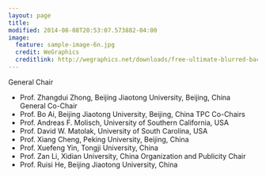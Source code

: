 ```yaml
---
layout: page
title: 
modified: 2014-08-08T20:53:07.573882-04:00
image:
  feature: sample-image-6n.jpg
  credit: WeGraphics
  creditlink: http://wegraphics.net/downloads/free-ultimate-blurred-background-pack/
---
```


General Chair
- Prof. Zhangdui Zhong, Beijing Jiaotong University, Beijing, China
General Co-Chair
-	Prof. Bo Ai, Beijing Jiaotong University, Beijing, China
TPC Co-Chairs
-	Prof. Andreas F. Molisch, University of Southern California, USA
-	Prof. David W. Matolak, University of South Carolina, USA
-	Prof. Xiang Cheng, Peking University, Beijing, China
-	Prof. Xuefeng Yin, Tongji University, China
-	Prof. Zan Li, Xidian University, China
Organization and Publicity Chair
-	Prof. Ruisi He, Beijing Jiaotong University, China

